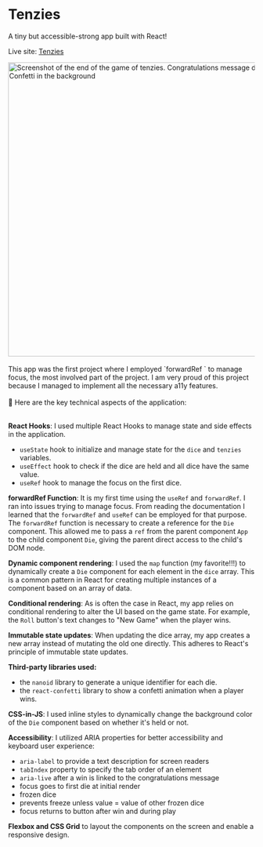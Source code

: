 # Tenzies

A tiny but accessible-strong app built with React!

Live site: [Tenzies](https://corina-tenzies.netlify.app/)
<br>

<img width=600px alt="Screenshot of the end of the game of tenzies. Congratulations message displayed. Confetti in the background" src="https://github.com/CorinaMurg/tenzies/assets/115652409/7c2db747-3de9-4e4b-ae98-0c17fa046013">
<br>
<br>This app was the first project where I employed `forwardRef ` to manage focus, the most involved part of the project. I am very proud of this project because I managed to implement all the necessary a11y features.

<br>
<br>🔎 Here are the key technical aspects of the application:
<br>

<br>**React Hooks**: I used multiple React Hooks to manage state and side effects in the application. 
- `useState` hook to initialize and manage state for the `dice` and `tenzies` variables. 
- `useEffect` hook to check if the dice are held and all dice have the same value. 
- `useRef` hook to manage the focus on the first dice.

**forwardRef Function**: It is my first time using the `useRef` and `forwardRef`. I ran into issues trying to manage focus. From reading the documentation I learned that the `forwardRef` and `useRef` can be employed for that purpose. The `forwardRef` function is necessary to create a reference for the `Die` component. This allowed me to pass a `ref` from the parent component `App` to the child component `Die`, giving the parent direct access to the child's DOM node. 

**Dynamic component rendering**: I used the `map` function (my favorite!!!) to dynamically create a `Die` component for each element in the `dice` array. This is a common pattern in React for creating multiple instances of a component based on an array of data. 

**Conditional rendering**: As is often the case in React, my app relies on conditional rendering to alter the UI based on the game state. For example, the `Roll` button's text changes to "New Game" when the player wins.

**Immutable state updates**: When updating the dice array, my app creates a new array instead of mutating the old one directly. This adheres to React's principle of immutable state updates. 

**Third-party libraries used:**
- the `nanoid` library to generate a unique identifier for each die. 
- the `react-confetti` library to show a confetti animation when a player wins.

**CSS-in-JS**: I used inline styles to dynamically change the background color of the `Die` component based on whether it's held or not.

**Accessibility**: I utilized ARIA properties for better accessibility and keyboard user experience:
- `aria-label` to provide a text description for screen readers
- `tabIndex` property to specify the tab order of an element
- `aria-live` after a win is linked to the congratulations message
- focus goes to first die at initial render
- frozen dice 
- prevents freeze unless value = value of other frozen dice
- focus returns to button after win and during play

**Flexbox and CSS Grid** to layout the components on the screen and enable a responsive design.







